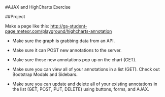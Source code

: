 #AJAX and HighCharts Exercise

##Project

Make a page like this: http://ga-student-page.meteor.com/playground/highcharts-annotation

- Make sure the graph is grabbing data from an API.

- Make sure it can POST new annotations to the server.

- Make sure those new annotations pop up on the chart (GET).

- Make sure you can view all of your annotations in a list (GET). Check out Bootstrap Modals and Sidebars.

- Make sure you can update and delete all of your existing annotations in the list (GET, POST, PUT, DELETE) using buttons, forms, and AJAX.